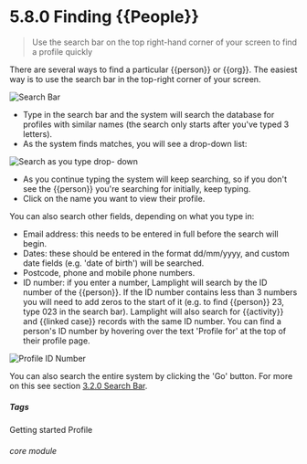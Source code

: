 # 5.8.0  <i class="fa fa-user"></i>  Finding {{People}}

> Use the search bar on the top right-hand corner of your screen to find a profile quickly



There are several ways to find a particular {{person}} or {{org}}. The easiest way is to use the search bar in the top-right corner of your screen. 

![Search Bar](5.8.0b.png)


- Type in the search bar and the system will search the database for profiles with similar names (the search only starts after you've typed 3 letters).  
- As the system finds matches, you will see a drop-down list:

![Search as you type drop- down](42a.png)

- As you continue typing the system will keep searching, so if you don't see the {{person}} you're searching for initially, keep typing.
- Click on the name you want to view their profile.  

You can also search other fields, depending on what you type in:

- Email address: this needs to be entered in full before the search will begin.
- Dates: these should be entered in the format dd/mm/yyyy, and custom date fields (e.g. 'date of birth') will be searched.
- Postcode, phone and mobile phone numbers.
- ID number: if you enter a number, Lamplight will search by the ID number of the {{person}}.  If the ID number contains less than 3 numbers you will need to add zeros to the start of it (e.g. to find {{person}} 23, type 023 in the search bar). Lamplight will also search for {{activity}} and {{linked case}} records with the same ID number.  You can find a person's ID number by hovering over the text 'Profile for' at the top of their profile page. 
  
![Profile ID Number](5.8.0a.png)


You can also search the entire system by clicking the 'Go' button. For more on this see section [3.2.0 Search Bar](/help/index/p/3.2.0).


##### Tags
Getting started
Profile

###### core module

